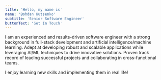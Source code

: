 ```yaml
---
title: 'Hello, my name is'
name: 'Bohdan Kutsenko'
subtitle: 'Senior Software Engineer'
buttonText: 'Get In Touch'
---
```


I am an experienced and results-driven software engineer with a strong background in full-stack development and artificial intelligence/machine learning. Adept at developing robust and scalable applications while leveraging AI/ML techniques to drive innovative solutions. Proven track record of leading successful projects and collaborating in cross-functional teams.

I enjoy learning new skills and implementing them in real life!
